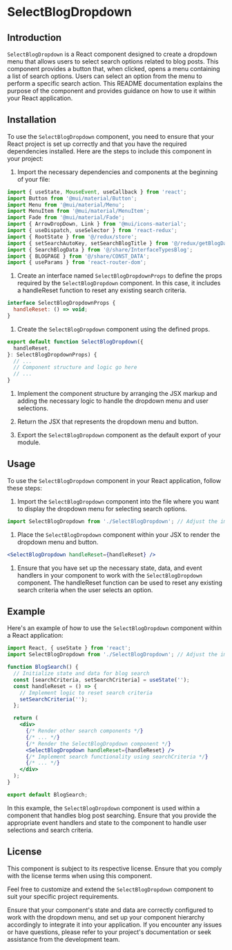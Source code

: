 # SelectBlogDropdown

## Introduction
`SelectBlogDropdown` is a React component designed to create a dropdown menu that allows users to select search options related to blog posts. This component provides a button that, when clicked, opens a menu containing a list of search options. Users can select an option from the menu to perform a specific search action. This README documentation explains the purpose of the component and provides guidance on how to use it within your React application.

## Installation
To use the `SelectBlogDropdown` component, you need to ensure that your React project is set up correctly and that you have the required dependencies installed. Here are the steps to include this component in your project:

1) Import the necessary dependencies and components at the beginning of your file:

```jsx
import { useState, MouseEvent, useCallback } from 'react';
import Button from '@mui/material/Button';
import Menu from '@mui/material/Menu';
import MenuItem from '@mui/material/MenuItem';
import Fade from '@mui/material/Fade';
import { ArrowDropDown, Link } from '@mui/icons-material';
import { useDispatch, useSelector } from 'react-redux';
import { RootState } from '@/redux/store';
import { setSearchAutoKey, setSearchBlogTitle } from '@/redux/getBlogDataSlice';
import { SearchBlogData } from '@/share/InterfaceTypesBlog';
import { BLOGPAGE } from '@/share/CONST_DATA';
import { useParams } from 'react-router-dom';

```

1) Create an interface named `SelectBlogDropdownProps` to define the props required by the `SelectBlogDropdown` component. In this case, it includes a handleReset function to reset any existing search criteria.

```jsx
interface SelectBlogDropdownProps {
  handleReset: () => void;
}
```

1) Create the `SelectBlogDropdown` component using the defined props.

```jsx
export default function SelectBlogDropdown({
  handleReset,
}: SelectBlogDropdownProps) {
  // ...
  // Component structure and logic go here
  // ...
}

```

1) Implement the component structure by arranging the JSX markup and adding the necessary logic to handle the dropdown menu and user selections.

2) Return the JSX that represents the dropdown menu and button.

3) Export the `SelectBlogDropdown` component as the default export of your module.

## Usage
To use the `SelectBlogDropdown` component in your React application, follow these steps:

1) Import the `SelectBlogDropdown` component into the file where you want to display the dropdown menu for selecting search options.


```jsx
import SelectBlogDropdown from './SelectBlogDropdown'; // Adjust the import path as needed

```
1) Place the `SelectBlogDropdown` component within your JSX to render the dropdown menu and button.

```jsx
<SelectBlogDropdown handleReset={handleReset} />
```

1) Ensure that you have set up the necessary state, data, and event handlers in your component to work with the `SelectBlogDropdown` component. The handleReset function can be used to reset any existing search criteria when the user selects an option.

## Example
Here's an example of how to use the `SelectBlogDropdown` component within a React application:

```jsx
import React, { useState } from 'react';
import SelectBlogDropdown from './SelectBlogDropdown'; // Adjust the import path as needed

function BlogSearch() {
  // Initialize state and data for blog search
  const [searchCriteria, setSearchCriteria] = useState('');
  const handleReset = () => {
    // Implement logic to reset search criteria
    setSearchCriteria('');
  };

  return (
    <div>
      {/* Render other search components */}
      {/* ... */}
      {/* Render the SelectBlogDropdown component */}
      <SelectBlogDropdown handleReset={handleReset} />
      {/* Implement search functionality using searchCriteria */}
      {/* ... */}
    </div>
  );
}

export default BlogSearch;

```

In this example, the `SelectBlogDropdown` component is used within a component that handles blog post searching. Ensure that you provide the appropriate event handlers and state to the component to handle user selections and search criteria.

## License
This component is subject to its respective license. Ensure that you comply with the license terms when using this component.

Feel free to customize and extend the `SelectBlogDropdown` component to suit your specific project requirements. 

Ensure that your component's state and data are correctly configured to work with the dropdown menu, and set up your component hierarchy accordingly to integrate it into your application. If you encounter any issues or have questions, please refer to your project's documentation or seek assistance from the development team.